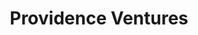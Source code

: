 ---
layout: firm_page
title: "Providence Ventures"
id: "providenceventures.org"
permalink: "/providenceventuresprovidenceventures.org/"
website: "https://www.providenceventures.org"
offices: "Seattle (United States), Menlo Park (United States)"
investment_stages: "Series A, Series B, Series C"
portfolio_companies: "TailorMed, Livara Health, Praia Health, impact.com, Wildflower Health, DexCare, Xealth, Kno2, Arrive Health, Protenus"
portfolio_link: ""
investment_markets: "Healthcare"
founded_year: "2014"
description: "Founded in 2014, Providence Ventures manages venture capital on behalf of Providence Saint Joseph Health. It offers investment capital and health system expertise to companies addressing healthcare pain points. The firm has since rebranded to Allumia Ventures."
linkedin: "https://www.linkedin.com/company/providence-ventures"
twitter: "https://twitter.com/ProvVentures"
instagram: ""
team_page: ""
investor_type: "Venture Capital"
crunchbase: "https://www.crunchbase.com/organization/providence-ventures"
pitchbook: ""

# SEO Optimization
meta_title: "Providence Ventures - VC Firm - projectstartups.com"
meta_description: "Providence Ventures, Founded in 2014, Providence Ventures manages venture capital on behalf of Providence Saint Joseph Health. It offers investment capital and health syst..."
meta_keywords: "Providence Ventures, Healthcare, VC firm, venture capital, startup investor, projectstartups.com"
canonical_url: "https://vc.projectstartups.com/providenceventuresprovidenceventures.org/"
---